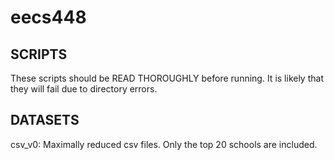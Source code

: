 # eecs448


## SCRIPTS
These scripts should be READ THOROUGHLY before running. It is likely that they will fail due to directory errors.

## DATASETS
csv_v0: Maximally reduced csv files. Only the top 20 schools are included.